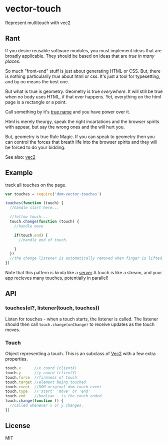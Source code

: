 # vector-touch

Represent multitouch with vec2

## Rant

If you desire reusable software modules, you must implement ideas
that are broadly applicable.
They should be based on ideas that are _true in many places_.

So much "front-end" stuff is just about generating HTML or CSS.
But, there is nothing particularily _true_ about html or css.
It's just a tool for typesetting, and by no means the best one.

But what is true is geometry. Geometry is true _everywhere_.
It will still be true when no body uses HTML, if that ever happens.
Yet, everything on the html page is a rectangle or a point.

Call something by it's [true name](http://tvtropes.org/pmwiki/pmwiki.php/Main/IKnowYourTrueName)
and you have power over it.

Html is merely theurgy, speak the right incartations and the browser spirits
with appear, but say the wrong ones and the will hurt you.

But, geometry is true Rule Magic.
If you can speak to geometry then you can control the forces that breath life into 
the browser spirits and they will be forced to do your bidding.

See also: [vec2](https://github.com/tmpvar/vec2.js)

## Example

track all touches on the page.

``` js
var touches = require('dom-vector-touches')

touches(function (touch) {
  //handle start here...

  //follow touch...
  touch.change(function (touch) {
    //handle move

    if(touch.end) {
      //handle end of touch.

    }
  })
  //the change listener is automatically removed when finger is lifted!
})
```

Note that this pattern is kinda like a
[server](http://nodejs.org/api/net.html#net_net_createserver_options_connectionlistener)
A touch is like a stream, and your app recieves many touches,
potentially in parallel!

## API

### touches(el?, listener(touch, touches))

Listen for touches - when a touch starts, the listener is called.
The listener should then call `touch.change(onChange)` to receive
updates as the touch moves.

### Touch 

Object representing a touch. This is an subclass of
[Vec2](https://github.com/tmpvar/vec2.js) with a few extra properties.

``` js
touch.x      //x coord (clientX)
touch.y      //y coord (clientY)
touch.force  //firmness of touch
touch.target //element being touched
touch.event  //DOM original dom touch event
touch.type   //'start' 'move' or 'end'
touch.end    //boolean - is the touch ended.
touch.change(function () {
  //called whenever x or y changes.
})
```

## License

MIT
